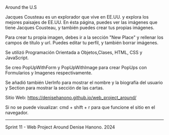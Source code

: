 Around the U.S

Jacques Cousteau es un explorador que vive en EE.UU. y explora los mejores paisajes de EE.UU.
En ésta página, puedes ver las imágenes que tiene Jacques Cousteau, y también puedes crear tus propias imágenes.

Para crear tu propia imagen, debes ir a la sección "New Place" y rellenar los campos de título y url.
Puedes editar tu perfil, y también borrar imágenes. 

Se utilizó Programación Orientada a Objetos,Clases, HTML, CSS y JavaScript. 

Se creo PopUpWithForm y PopUpWithImage para crear PopUps con Formularios y Imagenes respectivamente.

Se añadió también UerInfo para mostrar el nombre y la biografía del usuario y Section para mostrar la sección de las cartas. 

Sitio Web:  https://denisehanono.github.io/web_project_around/ 

Si no se puede visualizar: 
cmd + shift + r para que funcione el sitio en el navegador.
_____________

Sprint 11 - Web Project Around
Denise Hanono. 2024